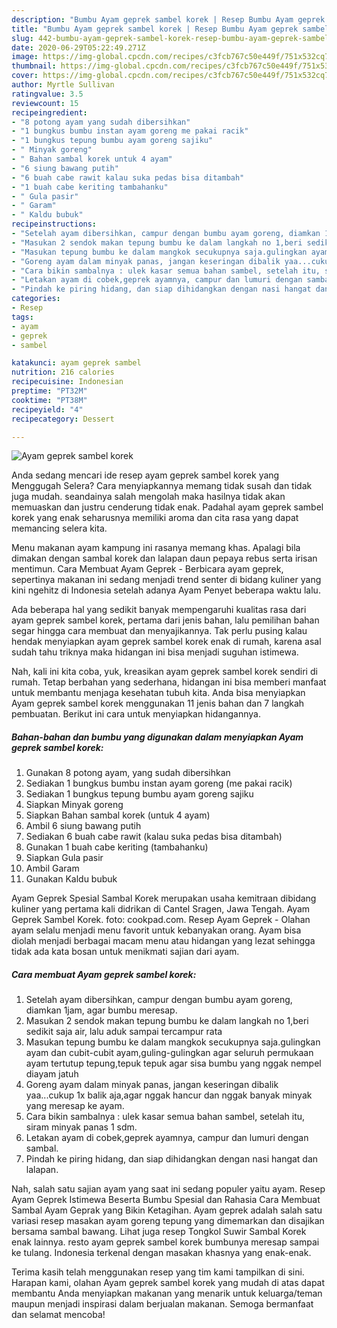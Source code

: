 ```yaml
---
description: "Bumbu Ayam geprek sambel korek | Resep Bumbu Ayam geprek sambel korek Yang Paling Enak"
title: "Bumbu Ayam geprek sambel korek | Resep Bumbu Ayam geprek sambel korek Yang Paling Enak"
slug: 442-bumbu-ayam-geprek-sambel-korek-resep-bumbu-ayam-geprek-sambel-korek-yang-paling-enak
date: 2020-06-29T05:22:49.271Z
image: https://img-global.cpcdn.com/recipes/c3fcb767c50e449f/751x532cq70/ayam-geprek-sambel-korek-foto-resep-utama.jpg
thumbnail: https://img-global.cpcdn.com/recipes/c3fcb767c50e449f/751x532cq70/ayam-geprek-sambel-korek-foto-resep-utama.jpg
cover: https://img-global.cpcdn.com/recipes/c3fcb767c50e449f/751x532cq70/ayam-geprek-sambel-korek-foto-resep-utama.jpg
author: Myrtle Sullivan
ratingvalue: 3.5
reviewcount: 15
recipeingredient:
- "8 potong ayam yang sudah dibersihkan"
- "1 bungkus bumbu instan ayam goreng me pakai racik"
- "1 bungkus tepung bumbu ayam goreng sajiku"
- " Minyak goreng"
- " Bahan sambal korek untuk 4 ayam"
- "6 siung bawang putih"
- "6 buah cabe rawit kalau suka pedas bisa ditambah"
- "1 buah cabe keriting tambahanku"
- " Gula pasir"
- " Garam"
- " Kaldu bubuk"
recipeinstructions:
- "Setelah ayam dibersihkan, campur dengan bumbu ayam goreng, diamkan 1jam, agar bumbu meresap."
- "Masukan 2 sendok makan tepung bumbu ke dalam langkah no 1,beri sedikit saja air, lalu aduk sampai tercampur rata"
- "Masukan tepung bumbu ke dalam mangkok secukupnya saja.gulingkan ayam dan cubit-cubit ayam,guling-gulingkan agar seluruh permukaan ayam tertutup tepung,tepuk tepuk agar sisa bumbu yang nggak nempel diayam jatuh"
- "Goreng ayam dalam minyak panas, jangan keseringan dibalik yaa...cukup 1x balik aja,agar nggak hancur dan nggak banyak minyak yang meresap ke ayam."
- "Cara bikin sambalnya : ulek kasar semua bahan sambel, setelah itu, siram minyak panas 1 sdm."
- "Letakan ayam di cobek,geprek ayamnya, campur dan lumuri dengan sambal."
- "Pindah ke piring hidang, dan siap dihidangkan dengan nasi hangat dan lalapan."
categories:
- Resep
tags:
- ayam
- geprek
- sambel

katakunci: ayam geprek sambel 
nutrition: 216 calories
recipecuisine: Indonesian
preptime: "PT32M"
cooktime: "PT38M"
recipeyield: "4"
recipecategory: Dessert

---
```



![Ayam geprek sambel korek](https://img-global.cpcdn.com/recipes/c3fcb767c50e449f/751x532cq70/ayam-geprek-sambel-korek-foto-resep-utama.jpg)

Anda sedang mencari ide resep ayam geprek sambel korek yang Menggugah Selera? Cara menyiapkannya memang tidak susah dan tidak juga mudah. seandainya salah mengolah maka hasilnya tidak akan memuaskan dan justru cenderung tidak enak. Padahal ayam geprek sambel korek yang enak seharusnya memiliki aroma dan cita rasa yang dapat memancing selera kita.

Menu makanan ayam kampung ini rasanya memang khas. Apalagi bila dimakan dengan sambal korek dan lalapan daun pepaya rebus serta irisan mentimun. Cara Membuat Ayam Geprek - Berbicara ayam geprek, sepertinya makanan ini sedang menjadi trend senter di bidang kuliner yang kini ngehitz di Indonesia setelah adanya Ayam Penyet beberapa waktu lalu.

Ada beberapa hal yang sedikit banyak mempengaruhi kualitas rasa dari ayam geprek sambel korek, pertama dari jenis bahan, lalu pemilihan bahan segar hingga cara membuat dan menyajikannya. Tak perlu pusing kalau hendak menyiapkan ayam geprek sambel korek enak di rumah, karena asal sudah tahu triknya maka hidangan ini bisa menjadi suguhan istimewa.


Nah, kali ini kita coba, yuk, kreasikan ayam geprek sambel korek sendiri di rumah. Tetap berbahan yang sederhana, hidangan ini bisa memberi manfaat untuk membantu menjaga kesehatan tubuh kita. Anda bisa menyiapkan Ayam geprek sambel korek menggunakan 11 jenis bahan dan 7 langkah pembuatan. Berikut ini cara untuk menyiapkan hidangannya.

<!--inarticleads1-->

##### Bahan-bahan dan bumbu yang digunakan dalam menyiapkan Ayam geprek sambel korek:

1. Gunakan 8 potong ayam, yang sudah dibersihkan
1. Sediakan 1 bungkus bumbu instan ayam goreng (me pakai racik)
1. Sediakan 1 bungkus tepung bumbu ayam goreng sajiku
1. Siapkan  Minyak goreng
1. Siapkan  Bahan sambal korek (untuk 4 ayam)
1. Ambil 6 siung bawang putih
1. Sediakan 6 buah cabe rawit (kalau suka pedas bisa ditambah)
1. Gunakan 1 buah cabe keriting (tambahanku)
1. Siapkan  Gula pasir
1. Ambil  Garam
1. Gunakan  Kaldu bubuk


Ayam Geprek Spesial Sambal Korek merupakan usaha kemitraan dibidang kuliner yang pertama kali didrikan di Cantel Sragen, Jawa Tengah. Ayam Geprek Sambel Korek. foto: cookpad.com. Resep Ayam Geprek - Olahan ayam selalu menjadi menu favorit untuk kebanyakan orang. Ayam bisa diolah menjadi berbagai macam menu atau hidangan yang lezat sehingga tidak ada kata bosan untuk menikmati sajian dari ayam. 

<!--inarticleads2-->

##### Cara membuat Ayam geprek sambel korek:

1. Setelah ayam dibersihkan, campur dengan bumbu ayam goreng, diamkan 1jam, agar bumbu meresap.
1. Masukan 2 sendok makan tepung bumbu ke dalam langkah no 1,beri sedikit saja air, lalu aduk sampai tercampur rata
1. Masukan tepung bumbu ke dalam mangkok secukupnya saja.gulingkan ayam dan cubit-cubit ayam,guling-gulingkan agar seluruh permukaan ayam tertutup tepung,tepuk tepuk agar sisa bumbu yang nggak nempel diayam jatuh
1. Goreng ayam dalam minyak panas, jangan keseringan dibalik yaa...cukup 1x balik aja,agar nggak hancur dan nggak banyak minyak yang meresap ke ayam.
1. Cara bikin sambalnya : ulek kasar semua bahan sambel, setelah itu, siram minyak panas 1 sdm.
1. Letakan ayam di cobek,geprek ayamnya, campur dan lumuri dengan sambal.
1. Pindah ke piring hidang, dan siap dihidangkan dengan nasi hangat dan lalapan.


Nah, salah satu sajian ayam yang saat ini sedang populer yaitu ayam. Resep Ayam Geprek Istimewa Beserta Bumbu Spesial dan Rahasia Cara Membuat Sambal Ayam Geprak yang Bikin Ketagihan. Ayam geprek adalah salah satu variasi resep masakan ayam goreng tepung yang dimemarkan dan disajikan bersama sambal bawang. Lihat juga resep Tongkol Suwir Sambal Korek enak lainnya. resto ayam geprek sambel korek bumbunya meresap sampai ke tulang. Indonesia terkenal dengan masakan khasnya yang enak-enak. 

Terima kasih telah menggunakan resep yang tim kami tampilkan di sini. Harapan kami, olahan Ayam geprek sambel korek yang mudah di atas dapat membantu Anda menyiapkan makanan yang menarik untuk keluarga/teman maupun menjadi inspirasi dalam berjualan makanan. Semoga bermanfaat dan selamat mencoba!
